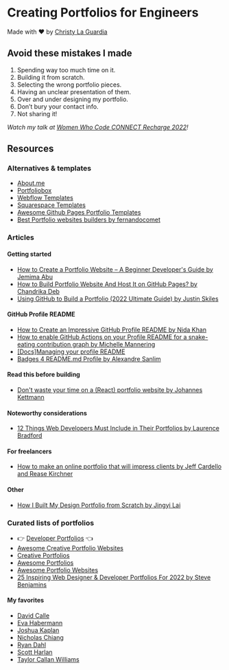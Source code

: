 # Creating Portfolios for Engineers

Made with :heart: by [Christy La Guardia](https://christylaguardia.com/)

## Avoid these mistakes I made

1. Spending way too much time on it.
2. Building it from scratch.
3. Selecting the wrong portfolio pieces.
4. Having an unclear presentation of them.
5. Over and under designing my portfolio.
6. Don’t bury your contact info.
7. Not sharing it!

_Watch my talk at [Women Who Code CONNECT Recharge 2022](https://hopin.com/events/connect-recharge-2022/registration)!_

## Resources

### Alternatives & templates

* [About.me](https://about.me/)
* [Portfoliobox](https://www.portfoliobox.net/)
* [Webflow Templates](https://webflow.com/tag/portfolio-websites)
* [Squarespace Templates](https://www.squarespace.com/websites/create-a-portfolio)
* [Awesome Github Pages Portfolio Templates](https://github.com/guilyx/awesome-github-pages-portfolios)
* [Best Portfolio websites builders by fernandocomet](https://uxplanet.org/best-portfolio-websites-builders-4d0900d1a78f)

### Articles

#### Getting started

* [How to Create a Portfolio Website – A Beginner Developer's Guide by Jemima Abu](https://www.freecodecamp.org/news/beginners-guide-to-creating-a-portfolio-website/)
* [How to Build Portfolio Website And Host It on GitHub Pages? by Chandrika Deb](https://www.geeksforgeeks.org/how-to-build-portfolio-website-and-host-it-on-github-pages/)
* [Using GitHub to Build a Portfolio (2022 Ultimate Guide) by Justin Skiles](https://yourbrainoncomputers.com/using-github-to-build-a-portfolio-ultimate-guide/)

#### GitHub Profile README

* [How to Create an Impressive GitHub Profile README by Nida Khan](https://www.sitepoint.com/github-profile-readme/)
* [How to enable GitHub Actions on your Profile README for a snake-eating contribution graph by Michelle Mannering](https://dev.to/mishmanners/how-to-enable-github-actions-on-your-profile-readme-for-a-contribution-graph-4l66)
* [[Docs]Managing your profile README](https://docs.github.com/en/account-and-profile/setting-up-and-managing-your-github-profile/customizing-your-profile/managing-your-profile-readme)
* [Badges 4 README.md Profile by Alexandre Sanlim](https://github.com/alexandresanlim/Badges4-README.md-Profile)

#### Read this before building

* [Don't waste your time on a (React) portfolio website by Johannes Kettmann](https://profy.dev/article/portfolio-websites-survey)

#### Noteworthy considerations

* [12 Things Web Developers Must Include in Their Portfolios by Laurence Bradford](https://www.codementor.io/learn-programming/12-important-things-to-include-in-web-dev-portfolios)

#### For freelancers

* [How to make an online portfolio that will impress clients by Jeff Cardello and Rease Kirchner](https://webflow.com/blog/how-to-make-an-online-portfolio)

#### Other

* [How I Built My Design Portfolio from Scratch by Jingyi Lai](https://blog.prototypr.io/how-i-built-my-design-portfolio-from-scratch-c9a44ec079a5)

### Curated lists of portfolios

* :point_right: [Developer Portfolios](https://github.com/emmabostian/developer-portfolios) :point_left:
* [Awesome Creative Portfolio Websites](https://github.com/amnashanwar/awesome-portfolios)
* [Creative Portfolios](https://github.com/iRaul/creative-portfolios)
* [Awesome Portfolios](https://github.com/JonathanMH/all-the-awesome-portfolios)
* [Awesome Portfolio Websites](https://github.com/smaranjitghose/awesome-portfolio-websites)
* [25 Inspiring Web Designer & Developer Portfolios For 2022 by Steve Benjamins](https://www.sitebuilderreport.com/inspiration/web-developer-designer-portfolios)

#### My favorites

* [David Calle](https://davidcalle.webflow.io/)
* [Eva Habermann](https://www.eva-habermann.com/)
* [Joshua Kaplan](https://www.joshuakaplan.com/)
* [Nicholas Chiang](https://nicholaschiang.com/)
* [Ryan Dahl](https://tinyclouds.org/)
* [Scott Harlan](https://scottharlan.dev/)
* [Taylor Callan Williams](https://taylorcallanwilliams.netlify.app/)